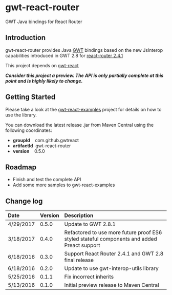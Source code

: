 # gwt-react-router
GWT Java bindings for React Router

## Introduction

gwt-react-router provides Java [GWT](http://www.gwtproject.org/) bindings based on the
new JsInterop capabilities introduced in GWT 2.8 for [react-router 2.4.1](https://github.com/reactjs/react-router)

This project depends on [gwt-react](https://github.com/GWTReact/gwt-react)

***Consider this project a preview. The API is only partially complete at this point and is highly likely to change.***

## Getting Started

Please take a look at the [gwt-react-examples](https://github.com/GWTReact/gwt-react-examples) project for
details on how to use the library.

You can download the latest release .jar from Maven Central using the following coordinates:

* **groupId**&nbsp;&nbsp;&nbsp; com.github.gwtreact
* **artifactId**&nbsp;&nbsp;gwt-react-router
* **version**&nbsp;&nbsp;&nbsp;  0.5.0

## Roadmap

* Finish and test the complete API 
* Add some more samples to gwt-react-examples

## Change log

| Date | Version | Description |
| :---      | :---  | :---  |
| 4/29/2017 | 0.5.0 | Update to GWT 2.8.1   |
| 3/18/2017 | 0.4.0 | Refactored to use more future proof ES6 styled stateful components and added Preact support   |
| 6/18/2016 | 0.3.0 | Support React Router 2.4.1 and GWT 2.8 final release   |
| 6/18/2016 | 0.2.0 | Update to use gwt-interop-utils library   |
| 5/25/2016 | 0.1.1 | Fix incorrect inherits   |
| 5/13/2016 | 0.1.0 | Initial preview release to Maven Central   |
